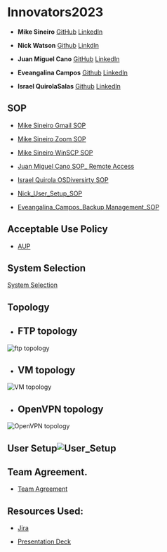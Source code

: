 # Innovators2023

- **Mike Sineiro**
[GitHub](https://github.com/KrustyKode)
[LinkedIn](https://www.linkedin.com/in/michael-sineiro-4784b517b/)


- **Nick Watson**
[Github](https://github.com/GODKINGDEATHLORD)
[Linkdln](https://www.linkedin.com/in/nicolaus-watson/)


- **Juan Miguel Cano**
[GitHub](https://github.com/jmcano50)
[LinkedIn](www.linkedin.com/in/juan-cano-3021578)

- **Eveangalina Campos**
[Github](https://github.com/Eveangalina)
[LinkedIn](www.linkedin.com/in/eveangalina-s-campos-b42346176)

- **Israel QuirolaSalas**
[Github](https://github.com/israelqui)
[LinkedIn](https://www.linkedin.com/in/israelquirola/)

## SOP
- [Mike Sineiro Gmail SOP](https://docs.google.com/document/d/144JwWqHc1LJxPG4sFkaJIx130UgVH8EqRAj7QZHo31Y/edit)

- [Mike Sineiro Zoom SOP](https://docs.google.com/document/d/1DJvB73nXfSNYp4_9MimYRtUvETSRQxhd0c1EBQ6h2b8/edit)

- [Mike Sineiro WinSCP SOP](https://docs.google.com/document/d/1eF4LUrJo-GMlzOq_jzRFeS1f1yPl9HB_bsa-uzMZiYY/edit)

- [Juan Miguel Cano SOP_ Remote Access](https://docs.google.com/document/d/1OWBQ66rluAn_5C4ZV2DKgB6v9ixWqVto72n_GRoCLqY/edit?usp=sharing)

- [Israel Quirola OSDiversirty SOP](https://docs.google.com/document/d/1bAVhJhCvK3MrTP6_5MakO6mYiAmQE4a1RGt7zayfBag/edit)

- [Nick_User_Setup_SOP](https://docs.google.com/document/d/1XKNodVYy9l1-3PO9yInvS70rF2B4WMb0PxVUq6YFRjY/edit?usp=sharing)

- [Eveangalina_Campos_Backup Management_SOP](https://docs.google.com/document/d/1C1ttY6Olfp19dA9sSINcj6vnsZD4BMUnW2JRRvbZnBw/edit?usp=sharing)

## Acceptable Use Policy

- [AUP](https://docs.google.com/document/d/1XrXLTgP3lgJmEHakTwH3P3FaARwysieYQbz0LdQ4Rkw/edit?usp=sharing)

## System Selection

[System Selection](https://github.com/Innovators2023/Innovators2023/blob/main/systemSelection.md)

## Topology
- ## FTP topology
![ftp topology](https://github.com/Innovators2023/Innovators2023/assets/146873292/f2939e3d-7ea1-40b0-9702-69f8ddbe12bf)
- ## VM topology
![VM topology](https://github.com/Innovators2023/Innovators2023/assets/146873292/50eda1e4-9467-4beb-8a8f-8edae72235b2)
- ## OpenVPN topology
![OpenVPN topology](https://github.com/Innovators2023/Innovators2023/assets/146873292/5cabc4e8-1897-4398-bbb4-80baeb73f702)

## User Setup![User_Setup](https://github.com/Innovators2023/Innovators2023/assets/107386231/b0f3b85d-c24d-4f79-8e2b-cca4dcf27394)

## Team Agreement.

- [Team Agreement](https://docs.google.com/document/d/1V5ot4aY_4njdWvdygUpvuYQBkzbfVkyp8ONnQvK93J8/edit?usp=sharing)

## Resources Used: 

- [Jira](https://innovators2023.atlassian.net/jira/software/projects/KAN/boards/1)

- [Presentation Deck](https://docs.google.com/presentation/d/1bOQFoEweMoB6xL6z5Bvr2pu8pQJvrbQB/edit?usp=sharing&ouid=101109108239162346948&rtpof=true&sd=true)
